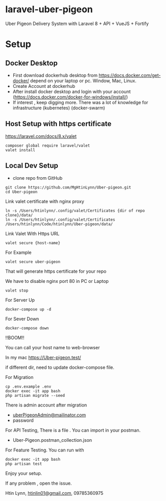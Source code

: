# laravel-uber-pigeon
Uber Pigeon Delivery System with Laravel 8 + API + VueJS + Fortify

# Setup

## Docker Desktop
-  First download dockerhub desktop from https://docs.docker.com/get-docker/ depend on your laptop or pc. Window, Mac, Linux.
-  Create Account at dockerhub
-  After install docker desktop and login with your account (https://docs.docker.com/docker-for-windows/install/)
-  If interest , keep digging more. There was a lot of knowledge for infrastructure (kubernetes) (docker-swarm)

## Host Setup with https certificate
https://laravel.com/docs/8.x/valet
   ```console
   composer global require laravel/valet
   valet install
   ```

## Local Dev Setup
- clone repo from GitHub

```console
git clone https://github.com/MgHtinLynn/Uber-pigeon.git
cd Uber-pigeon
```

Link valet certificate with nginx proxy
```console
ln -s /Users/htinlynn/.config/valet/Certificates {dir of repo clone}/data/
ln -s /Users/htinlynn/.config/valet/Certificates /Users/htinlynn/Code/htinlynn/Uber-pigeon/data/
```

Link Valet With Https URL
```console
valet secure {host-name}
```

For Example
```console
valet secure uber-pigeon
```

That will generate https certificate for your repo

We have to disable nginx port 80 in PC or Laptop


```console
valet stop
```


For Server Up
```console
docker-compose up -d
```

For Sever Down
```console
docker-compose down
```

!!BOOM!!

You can call your host name to web-browser

In my mac
https://Uber-pigeon.test/

if different dir, need to update docker-compose file.


For Migration
```console
cp .env.example .env
docker exec -it app bash
php artisan migrate --seed
```

There is admin account after migration

- uberPigeonAdmin@mailinator.com
- password

For API Testing, There is a file . You can import in your postman.
- Uber-Pigeon.postman_collection.json


For Feature Testing. You can run with 
```consoles
docker exec -it app bash
php artisan test
```

Enjoy your setup.

If any problem , open the issue.

Htin Lynn,
htinlin01@gmail.com,
09785360975 


